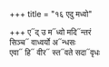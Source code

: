 +++
title = "१६ एदु मध्वो"

+++
ए᳓द् उ म᳓ध्वो मदि᳓न्तरं  
सिञ्च᳓ वाध्वर्यो अ᳓न्धसः  
एवा᳓ हि᳓ वीर᳓ स्त᳓वते सदा᳓वृधः